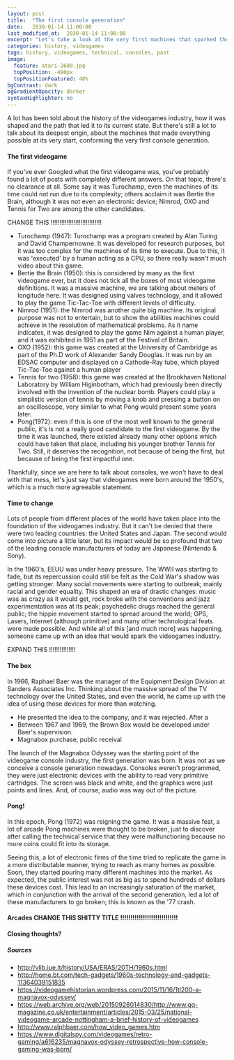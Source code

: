 ```yaml
---
layout: post
title:  "The first console generation"
date:   2030-01-14 11:00:00
last_modified_at:  2030-01-14 11:00:00
excerpt: "Let's take a look at the very first machines that sparked the video games industry"
categories: history, videogames
tags: history, videogames, technical, consoles, past
image:
  feature: atari-2600.jpg
  topPosition: -480px
  topPositionFeatured: 48%
bgContrast: dark
bgGradientOpacity: darker
syntaxHighlighter: no
---
```


A lot has been told about the history of the videogames industry, how it was
shaped and the path that led it to its current state. But there's still a lot to
talk about its deepest origin, about the machines that made everything possible
at its very start, conforming the very first console generation.

#### The first videogame
If you've ever Googled what the first videogame was, you've probably found a
lot of posts with completely different answers. On that topic, there's no clearance
at all. Some say it was Turochamp, even the machines of its time could not run
due to its complexity; others acclaim it was Bertie the Brain, although it
was not even an electronic device; Nimrod, OXO and Tennis for Two are among the
other candidates.

CHANGE THIS !!!!!!!!!!!!!!!!!!!!!!!!!!!!!

- Turochamp (1947): Turochamp was a program created by Alan Turing and David
Champernowne. It was developed for research purposes, but it was too
complex for the machines of its time to execute. Due to this, it was 'executed'
by a human acting as a CPU, so there really wasn't much video about this game.
- Bertie the Brain (1950): this is considered by many as the first
videogame ever, but it does not tick all the boxes of most videogame definitions.
It was a massive machine, we are talking about meters of longitude here. It was
designed using valves technology, and it allowed to play the game Tic-Tac-Toe
with different levels of difficulty.
- Nimrod (1951): the Nimrod was another quite big machine. Its original purpose was
not to entertain, but to show the abilities machines could achieve in the
resolution of mathematical problems. As it name indicates, it was designed to
play the game Nim against a human player, and it was exhibited in 1951 as part
of the Festival of Britain.
- OXO (1952): this game was created at the University of Cambridge as part of the
Ph.D work of Alexander Sandy Douglas. It was run by an EDSAC computer and displayed on a Cathode-Ray tube, which played Tic-Tac-Toe against
a human player
- Tennis for two (1958): this game was created at the Brookhaven National
Laboratory by William Higinbotham, which had previously been
directly involved with the invention of the nuclear bomb. Players could play
a simplistic version of tennis by moving a knob and pressing a button on an
oscilloscope, very similar to what Pong would present some years later.
- Pong(1972): even if this is one of the most well known to the general
public, it's is not a really good candidate to the first videogame.
By the time it was launched, there existed already many other options which could
have taken that place, including his younger brother Tennis for Two.
Still, it deserves the recognition, not because of being the first, but because
of being the first impactful one.


Thankfully, since we are here to talk about consoles, we won't have to deal with
that mess, let's just say that videogames were born around the 1950's, which is
a much more agreeable statement.

#### Time to change

Lots of people from different places of the world have taken place into the
foundation of the videogames industry. But it can't be denied that there were
two leading countries: the United States and Japan. The second would come into
picture a little later, but its impact would be so profound that two of the leading
console manufacturers of today are Japanese (Nintendo & Sony).

In the 1960's, EEUU was under heavy pressure. The WWII was starting to fade, but
its repercussion could still be felt as the Cold War's shadow was getting stronger.
Many social movements were starting to outbreak; mainly racial and gender equality.
This shaped an era of drastic changes: music was as crazy as it would get,
rock broke with the conventions and jazz experimentation was at its peak; psychedelic
drugs reached the general public; the hippie movement started to spread around the
world; GPS, Lasers, Internet (although primitive) and many other technological
feats were made possible. And while all of this [and much more] was happening,
someone came up with an idea that would spark the videogames industry.

EXPAND THIS !!!!!!!!!!!!!!!

#### The box

In 1966, Raphael Baer was the manager of the Equipment Design Division at
Sanders Associates Inc. Thinking about the massive spread of the TV technology
over the United States, and even the world, he came up with the idea of using
those devices for more than watching.

- He presented the idea to the company, and it was rejected. After a
- Between 1967 and 1969, the Brown Box would be developed under Baer's supervision.
- Magnabox purchase, public receival

The launch of the Magnabox Odyssey was the starting point of the videogame console
industry, the first generation was born. It was not as we conceive a console
generation nowadays. Consoles weren't programmed, they were just electronic
devices with the ability to read very primitive cartridges. The screen was
black and white, and the graphics were just points and lines. And, of course,
audio was way out of the picture.

#### Pong!

In this epoch, Pong (1972) was reigning the game. It was a massive feat, a lot of
arcade Pong machines were thought to be broken, just to discover after calling
the technical service that they were malfunctioning because no more coins could
fit into its storage.

Seeing this, a lot of electronic firms of the time tried to replicate the game
in a more distributable manner, trying to reach as many homes as possible. Soon,
they started pouring many different machines into the market. As expected, the
public interest was not as big as to spend hundreds of dollars these devices cost.
This lead to an increasingly saturation of the market, which in conjunction with
the arrival of the second generation, led a lot of these manufacturers to go broken;
this is known as the '77 crash.

#### Arcades CHANGE THIS SHITTY TITLE !!!!!!!!!!!!!!!!!!!!!!!!!!!!

#### Closing thoughts?

##### Sources
 - http://vlib.iue.it/history/USA/ERAS/20TH/1960s.html
 - http://home.bt.com/tech-gadgets/1960s-technology-and-gadgets-11364039151835
 - https://videogamehistorian.wordpress.com/2015/11/16/1tl200-a-magnavox-odyssey/
 - https://web.archive.org/web/20150928014830/http://www.gq-magazine.co.uk/entertainment/articles/2015-03/25/national-videogame-arcade-nottingham-a-brief-history-of-videogames
 - http://www.ralphbaer.com/how_video_games.htm
 - https://www.digitalspy.com/videogames/retro-gaming/a616235/magnavox-odyssey-retrospective-how-console-gaming-was-born/
